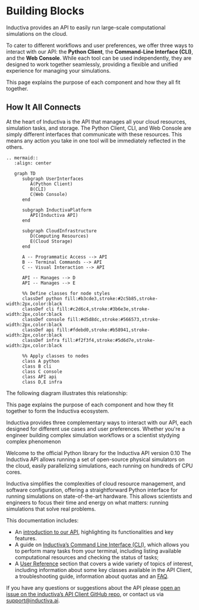 # Building Blocks

Inductiva provides an API to easily run large-scale computational simulations on the cloud.

To cater to different workflows and user preferences, we offer three ways to interact with our API: the **Python Client**, the **Command-Line Interface (CLI)**, and the **Web Console**. While each tool can be used independently, they are designed to work together seamlessly, providing a flexible and unified experience for managing your simulations.

This page explains the purpose of each component and how they all fit together.

## How It All Connects

At the heart of Inductiva is the API that manages all your cloud resources, simulation tasks, and storage. The Python Client, CLI, and Web Console are simply different interfaces that communicate with these resources. This means any action you take in one tool will be immediately reflected in the others.


````{eval-rst}
.. mermaid::
   :align: center

   graph TD
      subgraph UserInterfaces
         A(Python Client)
         B(CLI)
         C(Web Console)
      end

      subgraph InductivaPlatform
         API(Inductiva API)
      end

      subgraph CloudInfrastructure
         D(Computing Resources)
         E(Cloud Storage)
      end

      A -- Programmatic Access --> API
      B -- Terminal Commands --> API
      C -- Visual Interaction --> API

      API -- Manages --> D
      API -- Manages --> E

      %% Define classes for node styles
      classDef python fill:#b3cde3,stroke:#2c5b85,stroke-width:2px,color:black
      classDef cli fill:#c2d6c4,stroke:#3b6e3e,stroke-width:2px,color:black
      classDef console fill:#d5d8dc,stroke:#566573,stroke-width:2px,color:black
      classDef api fill:#fdebd0,stroke:#b58941,stroke-width:2px,color:black
      classDef infra fill:#f2f3f4,stroke:#5d6d7e,stroke-width:2px,color:black

      %% Apply classes to nodes
      class A python
      class B cli
      class C console
      class API api
      class D,E infra

````


The following diagram illustrates this relationship:

This page explains the purpose of each component and how they fit together to form the Inductiva ecosystem.

Inductiva provides three complementary ways to interact with our API, each designed for different use cases and user preferences. Whether you're a engineer building complex simulation workflows or a scientist stydying complex phenomenon

Welcome to the official Python library for the Inductiva API version 0.10
The Inductiva API allows running a set of open-source physical
simulators on the cloud, easily parallelizing simulations, each running
on hundreds of CPU cores.

Inductiva simplifies the complexities of cloud resource management, and software
configuration, offering a straightforward Python interface for running simulations
on state-of-the-art hardware. This allows scientists and engineers to focus their
time and energy on what matters: running simulations that solve real problems.

This documentation includes:

- An [introduction to our API](../intro/how_it_works.md), highlighting its functionalities and key features.
- A guide on [Inductiva’s Command Line Interface (CLI)](../CLI/index.md), which
allows you to perform many tasks from your terminal, including listing available
computational resources and checking the status of tasks;
- A [User Reference](./computational_resources/index.md) section
that covers a wide variety of topics of interest, including information about
some key classes available in the API Client, a troubleshooting guide, information
about quotas and an [FAQ](../FAQ/index.md).

If you have any questions or suggestions about the API please
[open an issue on the inductiva’s API Client GitHub repo](https://github.com/inductiva/inductiva/issues),
or contact us via [support@inductiva.ai](mailto:support@inductiva.ai).

